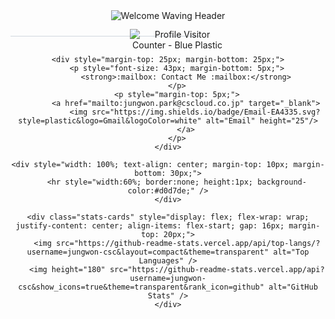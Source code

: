 <div align="center">
    <div style="position: relative; display: inline-block; margin-bottom: 10px;">
        <img src="https://capsule-render.vercel.app/api?type=waving&color=0377fc&text=Welcome%20to%20My%20GitHub!%20👋&fontColor=ffffff&fontSize=40&height=150&section=header&font=Josefin%20Sans" alt="Welcome Waving Header" style="display: block; max-width: 100%;"/>
        <div style="position: absolute; top: 30px; left: 30px; /* 필요에 따라 이 값을 조정하세요 */">
            <img src="https://komarev.com/ghpvc/?username=jungwon-csc&color=blue&style=plastic" alt="Profile Visitor Counter - Blue Plastic"/>
        </div>
    </div>
    <div style="width: 100%; text-align: center; margin-top: 10px; margin-bottom: 30px;">
        <hr style="width:60%; border:none; height:1px; background-color:#d0d7de;" />
    </div>

    <div style="margin-top: 25px; margin-bottom: 25px;">
        <p style="font-size: 43px; margin-bottom: 5px;">
            <strong>:mailbox: Contact Me :mailbox:</strong>
        </p>
        <p style="margin-top: 5px;">
            <a href="mailto:jungwon.park@cscloud.co.jp" target="_blank">
                <img src="https://img.shields.io/badge/Email-EA4335.svg?style=plastic&logo=Gmail&logoColor=white" alt="Email" height="25"/>
            </a>
        </p>
    </div>

    <div style="width: 100%; text-align: center; margin-top: 10px; margin-bottom: 30px;">
        <hr style="width:60%; border:none; height:1px; background-color:#d0d7de;" />
    </div>

    <div class="stats-cards" style="display: flex; flex-wrap: wrap; justify-content: center; align-items: flex-start; gap: 16px; margin-top: 20px;">
        <img src="https://github-readme-stats.vercel.app/api/top-langs/?username=jungwon-csc&layout=compact&theme=transparent" alt="Top Languages" />
        <img height="180" src="https://github-readme-stats.vercel.app/api?username=jungwon-csc&show_icons=true&theme=transparent&rank_icon=github" alt="GitHub Stats" />
    </div>
</div>
